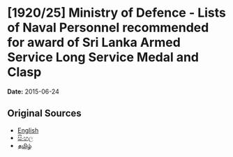 # [1920/25] Ministry of Defence - Lists of Naval Personnel recommended for award of Sri Lanka Armed Service Long Service Medal and Clasp

**Date:** 2015-06-24

## Original Sources

- [English](https://documents.gov.lk/view/extra-gazettes/2015/6/1920-25_E.pdf)
- [සිංහල](https://documents.gov.lk/view/extra-gazettes/2015/6/1920-25_S.pdf)
- [தமிழ்](https://documents.gov.lk/view/extra-gazettes/2015/6/1920-25_T.pdf)
